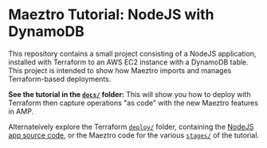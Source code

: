 # Maeztro Tutorial: NodeJS with DynamoDB

This repository contains a small project consisting of a NodeJS application,
installed with Terraform to an AWS EC2 instance with a DynamoDB table.
This project is intended to show how Maeztro imports and manages Terraform-based deployments.

**See the tutorial in the [`docs/`](docs/) folder:**
This will show you how to deploy with Terraform then capture operations "as code" with 
the new Maeztro features in AMP.

Alternateively explore the Terraform [`deploy/`](deploy/) folder,
containing the [NodeJS app source code](deploy/src/), or the Maeztro code for the various
[`stages/`](stages/) of the tutorial.

